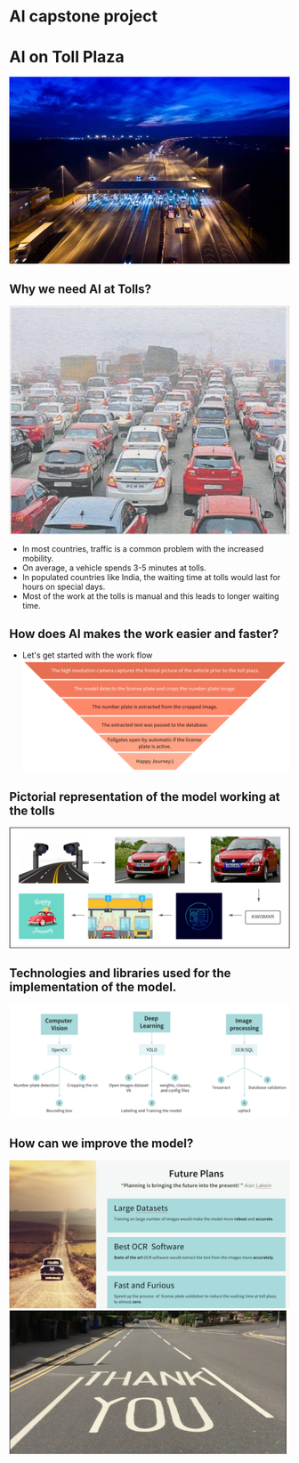 # AI capstone project
# AI on Toll Plaza
![alt text](https://github.com/smr-dalli/AI_on_Toll_Plaza/blob/main/readme%20images/istockphoto-922547712-612x612.jpg)

## Why we need AI at Tolls?
![Traffic at tolls in India](https://github.com/smr-dalli/AI_on_Toll_Plaza/blob/main/readme%20images/traffic.PNG)
* In most countries, traffic is a common problem with the increased mobility.
* On average,  a vehicle spends 3-5 minutes at tolls.
* In populated countries like India, the waiting time at tolls would last for hours on special days.
* Most of the work at the tolls is manual and this leads to longer waiting time.

## How does AI makes the work easier and faster?
* Let's get started with the work flow
![alt text](https://github.com/smr-dalli/AI_on_Toll_Plaza/blob/main/readme%20images/workflow.PNG)

## Pictorial representation of the model working at the tolls
![alt text](https://github.com/smr-dalli/AI_on_Toll_Plaza/blob/main/readme%20images/pictorial_representation.PNG)

## Technologies and libraries used for the implementation of the model.
![alt text](https://github.com/smr-dalli/AI_on_Toll_Plaza/blob/main/readme%20images/Capture.PNG)

## How can we improve the model?
![alt text](https://github.com/smr-dalli/AI_on_Toll_Plaza/blob/main/readme%20images/plans.PNG)
![alt text](https://github.com/smr-dalli/AI_on_Toll_Plaza/blob/main/readme%20images/Capture1.PNG)

